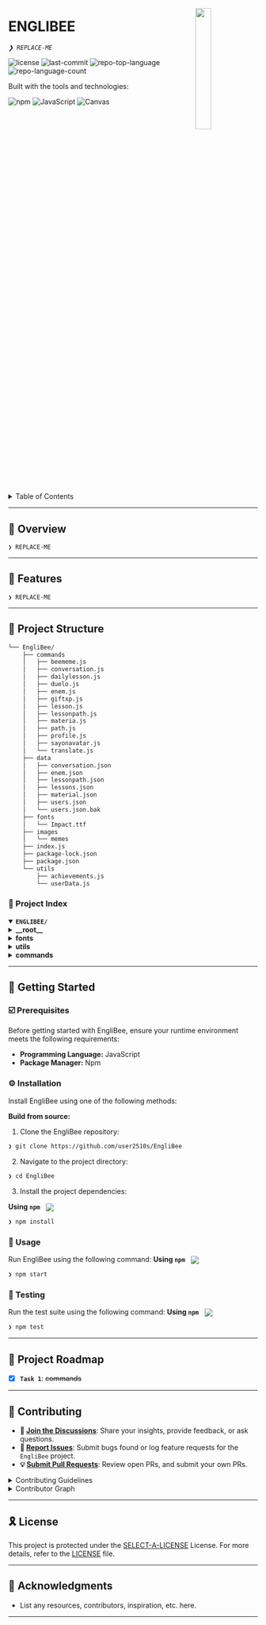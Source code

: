 <div align="left" style="position: relative;">
<img src="https://i.pinimg.com/1200x/da/eb/82/daeb828e434c33edc627fd2774f2e21c.jpg" align="right" width="25%" style="margin: -20px 0 0 20px;">
<h1>ENGLIBEE</h1>
<p align="left">
	<em><code>❯ REPLACE-ME</code></em>
</p>
<p align="left">
	<img src="https://img.shields.io/github/license/user2510s/EngliBee?style=flat&logo=opensourceinitiative&logoColor=white&color=0080ff" alt="license">
	<img src="https://img.shields.io/github/last-commit/user2510s/EngliBee?style=flat&logo=git&logoColor=white&color=0080ff" alt="last-commit">
	<img src="https://img.shields.io/github/languages/top/user2510s/EngliBee?style=flat&color=0080ff" alt="repo-top-language">
	<img src="https://img.shields.io/github/languages/count/user2510s/EngliBee?style=flat&color=0080ff" alt="repo-language-count">
</p>
<p align="left">Built with the tools and technologies:</p>
<p align="left">
	<img src="https://img.shields.io/badge/npm-CB3837.svg?style=flat&logo=npm&logoColor=white" alt="npm">
	<img src="https://img.shields.io/badge/JavaScript-F7DF1E.svg?style=flat&logo=JavaScript&logoColor=black" alt="JavaScript">
	<img src="https://img.shields.io/badge/Canvas-E72429.svg?style=flat&logo=Canvas&logoColor=white" alt="Canvas">
</p>
</div>
<br clear="right">

<details><summary>Table of Contents</summary>

- [📍 Overview](#-overview)
- [👾 Features](#-features)
- [📁 Project Structure](#-project-structure)
  - [📂 Project Index](#-project-index)
- [🚀 Getting Started](#-getting-started)
  - [☑️ Prerequisites](#-prerequisites)
  - [⚙️ Installation](#-installation)
  - [🤖 Usage](#🤖-usage)
  - [🧪 Testing](#🧪-testing)
- [📌 Project Roadmap](#-project-roadmap)
- [🔰 Contributing](#-contributing)
- [🎗 License](#-license)
- [🙌 Acknowledgments](#-acknowledgments)

</details>
<hr>

## 📍 Overview

<code>❯ REPLACE-ME</code>

---

## 👾 Features

<code>❯ REPLACE-ME</code>

---

## 📁 Project Structure

```sh
└── EngliBee/
    ├── commands
    │   ├── beememe.js
    │   ├── conversation.js
    │   ├── dailylesson.js
    │   ├── duelo.js
    │   ├── enem.js
    │   ├── giftxp.js
    │   ├── lesson.js
    │   ├── lessonpath.js
    │   ├── materia.js
    │   ├── path.js
    │   ├── profile.js
    │   ├── sayonavatar.js
    │   └── translate.js
    ├── data
    │   ├── conversation.json
    │   ├── enem.json
    │   ├── lessonpath.json
    │   ├── lessons.json
    │   ├── material.json
    │   ├── users.json
    │   └── users.json.bak
    ├── fonts
    │   └── Impact.ttf
    ├── images
    │   └── memes
    ├── index.js
    ├── package-lock.json
    ├── package.json
    └── utils
        ├── achievements.js
        └── userData.js
```


### 📂 Project Index
<details open>
	<summary><b><code>ENGLIBEE/</code></b></summary>
	<details> <!-- __root__ Submodule -->
		<summary><b>__root__</b></summary>
		<blockquote>
			<table>
			<tr>
				<td><b><a href='https://github.com/user2510s/EngliBee/blob/master/package-lock.json'>package-lock.json</a></b></td>
				<td><code>❯ REPLACE-ME</code></td>
			</tr>
			<tr>
				<td><b><a href='https://github.com/user2510s/EngliBee/blob/master/index.js'>index.js</a></b></td>
				<td><code>❯ REPLACE-ME</code></td>
			</tr>
			<tr>
				<td><b><a href='https://github.com/user2510s/EngliBee/blob/master/package.json'>package.json</a></b></td>
				<td><code>❯ REPLACE-ME</code></td>
			</tr>
			</table>
		</blockquote>
	</details>
	<details> <!-- fonts Submodule -->
		<summary><b>fonts</b></summary>
		<blockquote>
			<table>
			<tr>
				<td><b><a href='https://github.com/user2510s/EngliBee/blob/master/fonts/Impact.ttf'>Impact.ttf</a></b></td>
				<td><code>❯ REPLACE-ME</code></td>
			</tr>
			</table>
		</blockquote>
	</details>
	<details> <!-- utils Submodule -->
		<summary><b>utils</b></summary>
		<blockquote>
			<table>
			<tr>
				<td><b><a href='https://github.com/user2510s/EngliBee/blob/master/utils/achievements.js'>achievements.js</a></b></td>
				<td><code>❯ REPLACE-ME</code></td>
			</tr>
			<tr>
				<td><b><a href='https://github.com/user2510s/EngliBee/blob/master/utils/userData.js'>userData.js</a></b></td>
				<td><code>❯ REPLACE-ME</code></td>
			</tr>
			</table>
		</blockquote>
	</details>
	<details> <!-- commands Submodule -->
		<summary><b>commands</b></summary>
		<blockquote>
			<table>
			<tr>
				<td><b><a href='https://github.com/user2510s/EngliBee/blob/master/commands/beememe.js'>beememe.js</a></b></td>
				<td><code>❯ REPLACE-ME</code></td>
			</tr>
			<tr>
				<td><b><a href='https://github.com/user2510s/EngliBee/blob/master/commands/enem.js'>enem.js</a></b></td>
				<td><code>❯ REPLACE-ME</code></td>
			</tr>
			<tr>
				<td><b><a href='https://github.com/user2510s/EngliBee/blob/master/commands/translate.js'>translate.js</a></b></td>
				<td><code>❯ REPLACE-ME</code></td>
			</tr>
			<tr>
				<td><b><a href='https://github.com/user2510s/EngliBee/blob/master/commands/profile.js'>profile.js</a></b></td>
				<td><code>❯ REPLACE-ME</code></td>
			</tr>
			<tr>
				<td><b><a href='https://github.com/user2510s/EngliBee/blob/master/commands/lessonpath.js'>lessonpath.js</a></b></td>
				<td><code>❯ REPLACE-ME</code></td>
			</tr>
			<tr>
				<td><b><a href='https://github.com/user2510s/EngliBee/blob/master/commands/dailylesson.js'>dailylesson.js</a></b></td>
				<td><code>❯ REPLACE-ME</code></td>
			</tr>
			<tr>
				<td><b><a href='https://github.com/user2510s/EngliBee/blob/master/commands/path.js'>path.js</a></b></td>
				<td><code>❯ REPLACE-ME</code></td>
			</tr>
			<tr>
				<td><b><a href='https://github.com/user2510s/EngliBee/blob/master/commands/materia.js'>materia.js</a></b></td>
				<td><code>❯ REPLACE-ME</code></td>
			</tr>
			<tr>
				<td><b><a href='https://github.com/user2510s/EngliBee/blob/master/commands/sayonavatar.js'>sayonavatar.js</a></b></td>
				<td><code>❯ REPLACE-ME</code></td>
			</tr>
			<tr>
				<td><b><a href='https://github.com/user2510s/EngliBee/blob/master/commands/giftxp.js'>giftxp.js</a></b></td>
				<td><code>❯ REPLACE-ME</code></td>
			</tr>
			<tr>
				<td><b><a href='https://github.com/user2510s/EngliBee/blob/master/commands/conversation.js'>conversation.js</a></b></td>
				<td><code>❯ REPLACE-ME</code></td>
			</tr>
			<tr>
				<td><b><a href='https://github.com/user2510s/EngliBee/blob/master/commands/lesson.js'>lesson.js</a></b></td>
				<td><code>❯ REPLACE-ME</code></td>
			</tr>
			<tr>
				<td><b><a href='https://github.com/user2510s/EngliBee/blob/master/commands/duelo.js'>duelo.js</a></b></td>
				<td><code>❯ REPLACE-ME</code></td>
			</tr>
			</table>
		</blockquote>
	</details>
</details>

---
## 🚀 Getting Started

### ☑️ Prerequisites

Before getting started with EngliBee, ensure your runtime environment meets the following requirements:

- **Programming Language:** JavaScript
- **Package Manager:** Npm


### ⚙️ Installation

Install EngliBee using one of the following methods:

**Build from source:**

1. Clone the EngliBee repository:
```sh
❯ git clone https://github.com/user2510s/EngliBee
```

2. Navigate to the project directory:
```sh
❯ cd EngliBee
```

3. Install the project dependencies:


**Using `npm`** &nbsp; [<img align="center" src="https://img.shields.io/badge/npm-CB3837.svg?style={badge_style}&logo=npm&logoColor=white" />](https://www.npmjs.com/)

```sh
❯ npm install
```




### 🤖 Usage
Run EngliBee using the following command:
**Using `npm`** &nbsp; [<img align="center" src="https://img.shields.io/badge/npm-CB3837.svg?style={badge_style}&logo=npm&logoColor=white" />](https://www.npmjs.com/)

```sh
❯ npm start
```


### 🧪 Testing
Run the test suite using the following command:
**Using `npm`** &nbsp; [<img align="center" src="https://img.shields.io/badge/npm-CB3837.svg?style={badge_style}&logo=npm&logoColor=white" />](https://www.npmjs.com/)

```sh
❯ npm test
```


---
## 📌 Project Roadmap

- [X] **`Task 1`**: <strike>commands</strike>
---

## 🔰 Contributing

- **💬 [Join the Discussions](https://github.com/user2510s/EngliBee/discussions)**: Share your insights, provide feedback, or ask questions.
- **🐛 [Report Issues](https://github.com/user2510s/EngliBee/issues)**: Submit bugs found or log feature requests for the `EngliBee` project.
- **💡 [Submit Pull Requests](https://github.com/user2510s/EngliBee/blob/main/CONTRIBUTING.md)**: Review open PRs, and submit your own PRs.

<details closed>
<summary>Contributing Guidelines</summary>

1. **Fork the Repository**: Start by forking the project repository to your github account.
2. **Clone Locally**: Clone the forked repository to your local machine using a git client.
   ```sh
   git clone https://github.com/user2510s/EngliBee
   ```
3. **Create a New Branch**: Always work on a new branch, giving it a descriptive name.
   ```sh
   git checkout -b new-feature-x
   ```
4. **Make Your Changes**: Develop and test your changes locally.
5. **Commit Your Changes**: Commit with a clear message describing your updates.
   ```sh
   git commit -m 'Implemented new feature x.'
   ```
6. **Push to github**: Push the changes to your forked repository.
   ```sh
   git push origin new-feature-x
   ```
7. **Submit a Pull Request**: Create a PR against the original project repository. Clearly describe the changes and their motivations.
8. **Review**: Once your PR is reviewed and approved, it will be merged into the main branch. Congratulations on your contribution!
</details>

<details closed>
<summary>Contributor Graph</summary>
<br>
<p align="left">
   <a href="https://github.com{/user2510s/EngliBee/}graphs/contributors">
      <img src="https://contrib.rocks/image?repo=user2510s/EngliBee">
   </a>
</p>
</details>

---

## 🎗 License

This project is protected under the [SELECT-A-LICENSE](https://choosealicense.com/licenses) License. For more details, refer to the [LICENSE](https://choosealicense.com/licenses/) file.

---

## 🙌 Acknowledgments

- List any resources, contributors, inspiration, etc. here.

---
